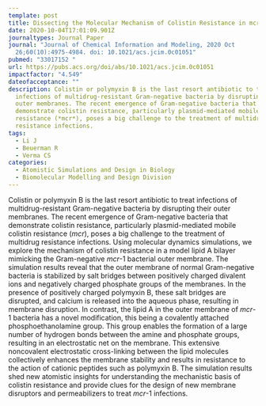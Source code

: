 ```yaml
---
template: post
title: Dissecting the Molecular Mechanism of Colistin Resistance in mcr-1 Bacteria
date: 2020-10-04T17:01:09.901Z
journaltypes: Journal Paper
journal: "Journal of Chemical Information and Modeling, 2020 Oct
  26;60(10):4975-4984. doi: 10.1021/acs.jcim.0c01051"
pubmed: "33017152 "
url: https://pubs.acs.org/doi/abs/10.1021/acs.jcim.0c01051
impactfactor: "4.549"
dateofacceptance: ""
description: Colistin or polymyxin B is the last resort antibiotic to treat
  infections of multidrug-resistant Gram-negative bacteria by disrupting their
  outer membranes. The recent emergence of Gram-negative bacteria that
  demonstrate colistin resistance, particularly plasmid-mediated mobile colistin
  resistance (*mcr*), poses a big challenge to the treatment of multidrug
  resistance infections.
tags:
  - Li J
  - Beuerman R
  - Verma CS
categories:
  - Atomistic Simulations and Design in Biology
  - Biomolecular Modelling and Design Division
---
```

<!--StartFragment-->

Colistin or polymyxin B is the last resort antibiotic to treat infections of multidrug-resistant Gram-negative bacteria by disrupting their outer membranes. The recent emergence of Gram-negative bacteria that demonstrate colistin resistance, particularly plasmid-mediated mobile colistin resistance (*mcr*), poses a big challenge to the treatment of multidrug resistance infections. Using molecular dynamics simulations, we explore the mechanism of colistin resistance in a model lipid A bilayer mimicking the Gram-negative *mcr*-1 bacterial outer membrane. The simulation results reveal that the outer membrane of normal Gram-negative bacteria is stabilized by salt bridges between positively charged divalent ions and negatively charged phosphate groups of the membranes. In the presence of positively charged polymyxin B, these salt bridges are disrupted, and calcium is released into the aqueous phase, resulting in membrane disruption. In contrast, the lipid A in the outer membrane of *mcr*-1 bacteria has a novel modification, this being a covalently attached phosphoethanolamine group. This group enables the formation of a large number of hydrogen bonds between the amine and phosphate groups, resulting in an electrostatic net on the membrane. This extensive noncovalent electrostatic cross-linking between the lipid molecules collectively enhances the membrane stability and results in resistance to the action of cationic peptides such as polymyxin B. The simulation results shed new atomistic insights for understanding the mechanistic basis of colistin resistance and provide clues for the design of new membrane disruptors and permeabilizers to treat *mcr*-1 infections.

<!--EndFragment-->
